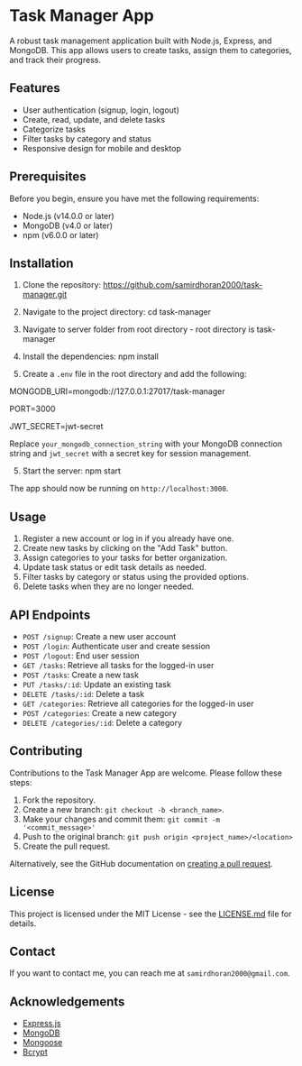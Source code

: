 # Task Manager App

A robust task management application built with Node.js, Express, and MongoDB. This app allows users to create tasks, assign them to categories, and track their progress.

## Features

- User authentication (signup, login, logout)
- Create, read, update, and delete tasks
- Categorize tasks
- Filter tasks by category and status
- Responsive design for mobile and desktop

## Prerequisites

Before you begin, ensure you have met the following requirements:

- Node.js (v14.0.0 or later)
- MongoDB (v4.0 or later)
- npm (v6.0.0 or later)

## Installation

1. Clone the repository:  https://github.com/samirdhoran2000/task-manager.git


2. Navigate to the project directory: cd task-manager

3. Navigate to server folder from root directory - root directory is task-manager


4. Install the dependencies: npm install


5. Create a `.env` file in the root directory and add the following:

MONGODB_URI=mongodb://127.0.0.1:27017/task-manager

PORT=3000

JWT_SECRET=jwt-secret


Replace `your_mongodb_connection_string` with your MongoDB connection string and `jwt_secret` with a secret key for session management.

5. Start the server: npm start


The app should now be running on `http://localhost:3000`.

## Usage

1. Register a new account or log in if you already have one.
2. Create new tasks by clicking on the "Add Task" button.
3. Assign categories to your tasks for better organization.
4. Update task status or edit task details as needed.
5. Filter tasks by category or status using the provided options.
6. Delete tasks when they are no longer needed.

## API Endpoints

- `POST /signup`: Create a new user account
- `POST /login`: Authenticate user and create session
- `POST /logout`: End user session
- `GET /tasks`: Retrieve all tasks for the logged-in user
- `POST /tasks`: Create a new task
- `PUT /tasks/:id`: Update an existing task
- `DELETE /tasks/:id`: Delete a task
- `GET /categories`: Retrieve all categories for the logged-in user
- `POST /categories`: Create a new category
- `DELETE /categories/:id`: Delete a category

## Contributing

Contributions to the Task Manager App are welcome. Please follow these steps:

1. Fork the repository.
2. Create a new branch: `git checkout -b <branch_name>`.
3. Make your changes and commit them: `git commit -m '<commit_message>'`
4. Push to the original branch: `git push origin <project_name>/<location>`
5. Create the pull request.

Alternatively, see the GitHub documentation on [creating a pull request](https://help.github.com/articles/creating-a-pull-request/).

## License

This project is licensed under the MIT License - see the [LICENSE.md](LICENSE.md) file for details.

## Contact

If you want to contact me, you can reach me at `samirdhoran2000@gmail.com`.

## Acknowledgements

- [Express.js](https://expressjs.com/)
- [MongoDB](https://www.mongodb.com/)
- [Mongoose](https://mongoosejs.com/)
- [Bcrypt](https://github.com/kelektiv/node.bcrypt.js)
